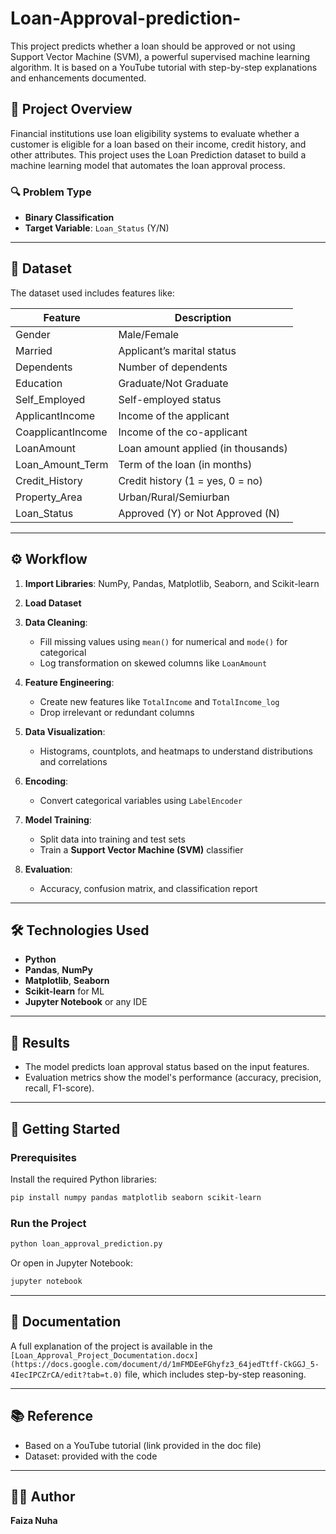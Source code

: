 # Loan-Approval-prediction-

This project predicts whether a loan should be approved or not using Support Vector Machine (SVM), a powerful supervised machine learning algorithm. It is based on a YouTube tutorial with step-by-step explanations and enhancements documented.

## 🧠 Project Overview

Financial institutions use loan eligibility systems to evaluate whether a customer is eligible for a loan based on their income, credit history, and other attributes. This project uses the Loan Prediction dataset to build a machine learning model that automates the loan approval process.

### 🔍 Problem Type

* **Binary Classification**
* **Target Variable**: `Loan_Status` (Y/N)

---

## 📁 Dataset

The dataset used includes features like:

| Feature            | Description                        |
| ------------------ | ---------------------------------- |
| Gender             | Male/Female                        |
| Married            | Applicant’s marital status         |
| Dependents         | Number of dependents               |
| Education          | Graduate/Not Graduate              |
| Self\_Employed     | Self-employed status               |
| ApplicantIncome    | Income of the applicant            |
| CoapplicantIncome  | Income of the co-applicant         |
| LoanAmount         | Loan amount applied (in thousands) |
| Loan\_Amount\_Term | Term of the loan (in months)       |
| Credit\_History    | Credit history (1 = yes, 0 = no)   |
| Property\_Area     | Urban/Rural/Semiurban              |
| Loan\_Status       | Approved (Y) or Not Approved (N)   |

---

## ⚙️ Workflow

1. **Import Libraries**: NumPy, Pandas, Matplotlib, Seaborn, and Scikit-learn
2. **Load Dataset**
3. **Data Cleaning**:

   * Fill missing values using `mean()` for numerical and `mode()` for categorical
   * Log transformation on skewed columns like `LoanAmount`
4. **Feature Engineering**:

   * Create new features like `TotalIncome` and `TotalIncome_log`
   * Drop irrelevant or redundant columns
5. **Data Visualization**:

   * Histograms, countplots, and heatmaps to understand distributions and correlations
6. **Encoding**:

   * Convert categorical variables using `LabelEncoder`
7. **Model Training**:

   * Split data into training and test sets
   * Train a **Support Vector Machine (SVM)** classifier
8. **Evaluation**:

   * Accuracy, confusion matrix, and classification report

---

## 🛠️ Technologies Used

* **Python**
* **Pandas**, **NumPy**
* **Matplotlib**, **Seaborn**
* **Scikit-learn** for ML
* **Jupyter Notebook** or any IDE

---

## 📌 Results

* The model predicts loan approval status based on the input features.
* Evaluation metrics show the model's performance (accuracy, precision, recall, F1-score).

---

## 🚀 Getting Started

### Prerequisites

Install the required Python libraries:

```bash
pip install numpy pandas matplotlib seaborn scikit-learn
```

### Run the Project

```bash
python loan_approval_prediction.py
```

Or open in Jupyter Notebook:

```bash
jupyter notebook
```

---

## 🧾 Documentation

A full explanation of the project is available in the `[Loan_Approval_Project_Documentation.docx](https://docs.google.com/document/d/1mFMDEeFGhyfz3_64jedTtff-CkGGJ_5-4IecIPCZrCA/edit?tab=t.0)` file, which includes step-by-step reasoning.

---

## 📚 Reference

* Based on a YouTube tutorial (link provided in the doc file)
* Dataset: provided with the code

---

## 🙋‍♀️ Author

**Faiza Nuha**

